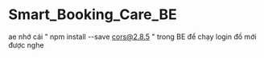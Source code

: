 ﻿# Smart_Booking_Care_BE
 
ae nhớ cái " npm install --save cors@2.8.5 " trong BE để chạy login đồ mới được nghe

